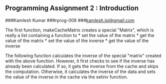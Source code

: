 ## Programming Assignment 2 : Introduction

###Kamlesh Kumar 
###rprog-008
###kamlesh.isi@gmail.com

The first function, makeCacheMatrix creates a special "Matrix", which is really a list containing a function to
     * set the value of the matrix
     * get the value of the matrix
     * set the value of the inverse
     * get the value of the inverse


The following function calculates the inverse of the special "matrix" created with the above function. However, it
first checks to see if the inverse has already been calculated. If so, it gets the inverse from the cache and skips
the computation. Otherwise, it calculates the inverse of the data and sets the value of the inverse in the cache via
the setinv function.

